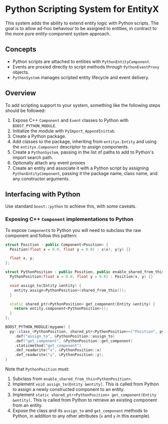 # Python Scripting System for EntityX

This system adds the ability to extend entity logic with Python scripts. The goal is to allow ad-hoc behaviour to be assigned to entities, in contract to the more pure entity-component system approach.

## Concepts

- Python scripts are attached to entities with `PythonEntityComponent`.
- Events are proxied directly to script methods through `PythonEventProxy` objects.
- `PythonSystem` manages scripted entity lifecycle and event delivery.

## Overview

To add scripting support to your system, something like the following steps should be followed:

1. Expose C++ `Component` and `Event` classes to Python with `BOOST_PYTHON_MODULE`.
2. Initialize the module with `PyImport_AppendInittab`.
3. Create a Python package.
4. Add classes to the package, inheriting from `entityx.Entity` and using the `entityx.Component` descriptor to assign components.
5. Create a `PythonSystem`, passing in the list of paths to add to Python's import search path.
6. Optionally attach any event proxies
4. Create an entity and associate it with a Python script by assigning `PythonEntityComponent`, passing it the package name, class name, and any constructor arguments.

## Interfacing with Python

Use standard `boost::python` to achieve this, with some caveats.

### Exposing C++ `Component` implementations to Python

To expose `Component`s to Python you will need to subclass the raw component and follow this pattern:

```c++
struct Position : public Component<Position> {
  Position(float x = 0.0, float y = 0.0) : x(x), y(y) {}

  float x, y;
};

struct PythonPosition : public Position, public enable_shared_from_this<PythonPosition> {
  PythonPosition(float x = 0.0, float y = 0.0) : Position(x, y) {}

  void assign_to(Entity &entity) {
    entity.assign<PythonPosition>(shared_from_this());
  }

  static shared_ptr<PythonPosition> get_component(Entity &entity) {
    return entity.component<PythonPosition>();
  }
};

BOOST_PYTHON_MODULE(mygame) {
  py::class_<PythonPosition, shared_ptr<PythonPosition>>("Position", py::init<py::optional<float, float>>())
    .def("assign_to", &PythonPosition::assign_to)
    .def("get_component", &PythonPosition::get_component)
    .staticmethod("get_component")
    .def_readwrite("x", &PythonPosition::x)
    .def_readwrite("y", &PythonPosition::y);
}
```

Note that `PythonPosition` must:

1. Subclass from `enable_shared_from_this<PythonPosition>`.
2. Implement `void assign_to(Entity &entity)`. This is called from Python to assign a newly constructed component to an entity.
3. Implement `static shared_ptr<PythonPosition> get_component(Entity &entity)`. This is called from Python to retrieve an existing component from an entity.
4. Expose the class and its `assign_to` and `get_component` methods to Python, in addition to any other attributes (`x` and `y` in this example).
